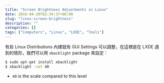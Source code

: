 ```yaml
---
title: "Screen Brightness Adjustments in Linux"
date: 2016-04-20T02:34:37+08:00
slug: "linux-screen-brightness" 
description: ""
categories: []
tags: ["Computers", "Linux", "LXDE", "Tools"]
---
```


有些 Linux Distributions 內建就有 GUI Settings 可以調整，在這裡是在 LXDE 遇到的情形，我們可以用 `xbacklight` package 來設定：
```bash
$ sudo apt-get install xbacklight
$ xbacklight -set 40
```
-  `40` is the scale compared to this level